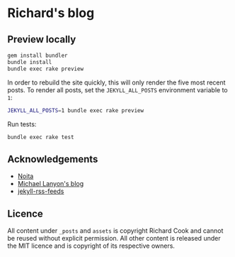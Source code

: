 # Richard's blog

## Preview locally

```bash
gem install bundler
bundle install
bundle exec rake preview
```

In order to rebuild the site quickly, this will only render the five most recent posts. To render all posts, set the `JEKYLL_ALL_POSTS` environment variable to `1`:

```bash
JEKYLL_ALL_POSTS=1 bundle exec rake preview
```

Run tests:

```bash
bundle exec rake test
```

## Acknowledgements

* [Noita][1]
* [Michael Lanyon's blog][2]
* [jekyll-rss-feeds][3]

## Licence

All content under `_posts` and `assets` is copyright Richard Cook and cannot be
reused without explicit permission. All other content is released under the MIT
licence and is copyright of its respective owners.

[1]: https://github.com/penibelst/jekyll-noita
[2]: http://blog.lanyonm.org/
[3]: https://github.com/snaptortoise/jekyll-rss-feeds/

